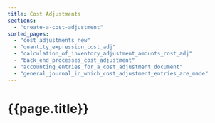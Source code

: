 ```yaml
---
title: Cost Adjustments
sections:
  - "create-a-cost-adjustment"
sorted_pages:
  - "cost_adjustments_new"
  - "quantity_expression_cost_adj"
  - "calculation_of_inventory_adjustment_amounts_cost_adj"
  - "back_end_processes_cost_adjustment"
  - "accounting_entries_for_a_cost_adjustment_document"
  - "general_journal_in_which_cost_adjustment_entries_are_made"
---
```

# {{page.title}}
